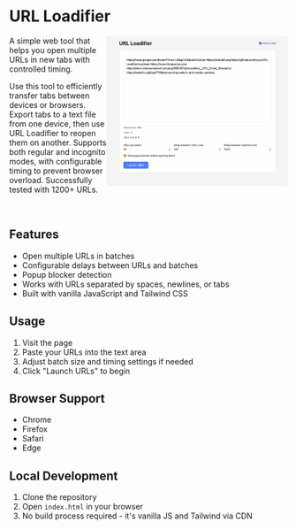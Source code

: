 # URL Loadifier

<img src="assets/URL-loadifier-screenshot.jpg" align="right" width="65%" alt="URL Loadifier Screenshot">

A simple web tool that helps you open multiple URLs in new tabs with controlled timing. 

Use this tool to efficiently transfer tabs between devices or browsers. Export tabs to a text file from one device, then use URL Loadifier to reopen them on another. Supports both regular and incognito modes, with configurable timing to prevent browser overload. Successfully tested with 1200+ URLs.

<br clear="right">

## Features
- Open multiple URLs in batches
- Configurable delays between URLs and batches
- Popup blocker detection
- Works with URLs separated by spaces, newlines, or tabs
- Built with vanilla JavaScript and Tailwind CSS

## Usage
1. Visit the page
2. Paste your URLs into the text area
3. Adjust batch size and timing settings if needed
4. Click "Launch URLs" to begin

## Browser Support
- Chrome
- Firefox
- Safari
- Edge

## Local Development
1. Clone the repository
2. Open `index.html` in your browser
3. No build process required - it's vanilla JS and Tailwind via CDN 